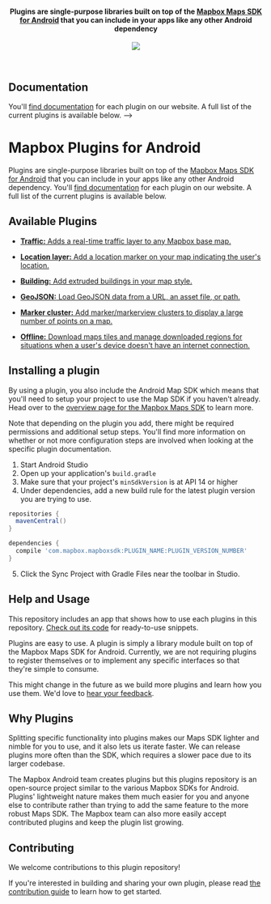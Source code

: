 <!--<!--<h1 align="center">
  <br>
  <a href="https://www.mapbox.com/android-docs/mapbox-services/overview/"><img src="https://github.com/mapbox/mapbox-java/blob/master/.github/mbxservice-logo.png" alt="Mapbox Service" width="400"></a>
</h1>-->

<h4 align="center">Plugins are single-purpose libraries built on top of the <a href="https://www.mapbox.com/android-docs/">Mapbox Maps SDK for Android</a> that you can include in your apps like any other Android dependency</h4>

<p align="center">
  <a href="https://circleci.com/gh/mapbox/mapbox-plugins-android">
    <img src="https://circleci.com/gh/mapbox/mapbox-plugins-android.svg?style=shield&circle-token=:circle-token">
  </a>
  <!--<a href="https://sonarcloud.io/dashboard?id=mapbox-java-services"><img src="https://sonarcloud.io/api/badges/gate?key=mapbox-java-services"/></a>-->
</p>
<br>

## Documentation

You'll [find documentation](https://www.mapbox.com/android-docs/overview/) for each plugin on our website. A full list of the current plugins is available below.
-->
# Mapbox Plugins for Android

Plugins are single-purpose libraries built on top of the [Mapbox Maps SDK for Android](https://www.mapbox.com/android-docs/) that you can include in your apps like any other Android dependency. You'll [find documentation](https://www.mapbox.com/android-docs/overview/) for each plugin on our website. A full list of the current plugins is available below.

## Available Plugins

* [**Traffic:** Adds a real-time traffic layer to any Mapbox base map.](https://github.com/mapbox/mapbox-plugins-android/tree/master/plugin-traffic)

* [**Location layer:** Add a location marker on your map indicating the user's location.](https://github.com/mapbox/mapbox-plugins-android/tree/master/plugin-locationlayer)

* [**Building:** Add extruded buildings in your map style.](https://github.com/mapbox/mapbox-plugins-android/tree/master/plugin-building)

* [**GeoJSON:** Load GeoJSON data from a URL, an asset file, or path.](https://github.com/mapbox/mapbox-plugins-android/tree/master/plugin-geojson)

* [**Marker cluster:** Add marker/markerview clusters to display a large number of points on a map.](https://github.com/mapbox/mapbox-plugins-android/tree/master/plugin-cluster)

* [**Offline:** Download maps tiles and manage downloaded regions for situations when a user's device doesn't have an internet connection.](https://github.com/mapbox/mapbox-plugins-android/tree/master/plugin-offline)


## Installing a plugin

By using a plugin, you also include the Android Map SDK which means that you'll need to setup your project to use the Map SDK if you haven't already. Head over to the [overview page for the Mapbox Maps SDK](https://www.mapbox.com/android-docs/map-sdk/overview/) to learn more.

Note that depending on the plugin you add, there might be required permissions and additional setup steps. You'll find more information on whether or not more configuration steps are involved when looking at the specific plugin documentation.

1. Start Android Studio
2. Open up your application's `build.gradle`
3. Make sure that your project's `minSdkVersion` is at API 14 or higher
4. Under dependencies, add a new build rule for the latest plugin version you are trying to use.
```gradle
repositories {
  mavenCentral()
}

dependencies {
  compile 'com.mapbox.mapboxsdk:PLUGIN_NAME:PLUGIN_VERSION_NUMBER'
}
```
5. Click the Sync Project with Gradle Files near the toolbar in Studio.


## Help and Usage

This repository includes an app that shows how to use each plugins in this repository. [Check out its code](https://github.com/mapbox/mapbox-plugins-android/tree/master/app/src/main/java/com/mapbox/mapboxsdk/plugins/testapp) for ready-to-use snippets.

Plugins are easy to use. A plugin is simply a library module built on top of the Mapbox Maps SDK for Android. Currently, we are not requiring plugins to register themselves or to implement any specific interfaces so that they're simple to consume.

This might change in the future as we build more plugins and learn how you use them. We'd love to [hear your feedback](https://github.com/mapbox/mapbox-plugins-android/issues).

## Why Plugins

Splitting specific functionality into plugins makes our Maps SDK lighter and nimble for you to use, and it also lets us iterate faster. We can release plugins more often than the SDK, which requires a slower pace due to its larger codebase.

The Mapbox Android team creates plugins but this plugins repository is an open-source project similar to the various Mapbox SDKs for Android.
Plugins' lightweight nature makes them much easier for you and anyone else to contribute rather than trying to add the same feature to the more robust Maps SDK. The Mapbox team can also more easily accept contributed plugins and keep the plugin list growing.

## Contributing

We welcome contributions to this plugin repository!

If you're interested in building and sharing your own plugin, please read [the contribution guide](https://github.com/mapbox/mapbox-plugins-android/blob/master/CONTRIBUTING.md) to learn how to get started.
